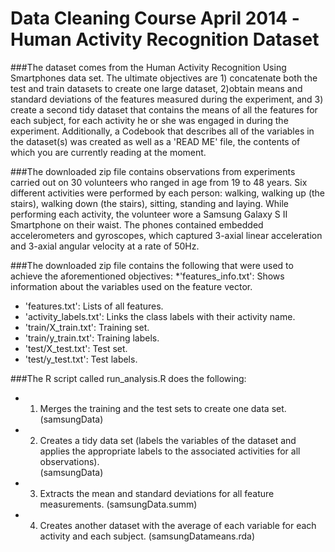 Data Cleaning Course April 2014 -Human Activity Recognition Dataset
========================
###The dataset comes from the Human Activity Recognition Using Smartphones data set. The ultimate objectives are 1) concatenate both the test and train datasets to create one large dataset, 2)obtain means and standard deviations of the features measured during the experiment, and 3) create a second tidy dataset that contains the means of all the features for each subject, for each activity he or she was engaged in during the experiment.  Additionally, a Codebook that describes all of the variables in the dataset(s) was created as well as a 'READ ME' file, the contents of which you are currently reading at the moment.

###The downloaded zip file contains observations from experiments carried out on 30 volunteers who ranged in age from 19 to 48 years. Six different activities were performed by each person: walking, walking up (the stairs), walking down (the stairs), sitting, standing and laying.  While performing each activity, the volunteer wore a Samsung Galaxy S II Smartphone on their waist. The phones contained embedded accelerometers and gyroscopes, which captured 3-axial linear acceleration and 3-axial angular velocity at a rate of 50Hz.  

###The downloaded zip file contains the following that were used to achieve the aforementioned objectives:
  *'features_info.txt': Shows information about the variables used on the feature     vector.
  * 'features.txt': Lists of all features.
  * 'activity_labels.txt': Links the class labels with their activity name.
  * 'train/X_train.txt': Training set.
  * 'train/y_train.txt': Training labels.
  * 'test/X_test.txt': Test set.
  * 'test/y_test.txt': Test labels.

###The R script called run_analysis.R does the following:
  * 1. Merges the training and the test sets to create one data set. 
  (samsungData)
  * 2. Creates a tidy data set (labels the variables of the dataset and applies the appropriate labels to the associated activities for all observations). 	
  (samsungData)
  * 3. Extracts the mean and standard deviations for all feature measurements. (samsungData.summ)
  * 4. Creates another dataset with the average of each variable for each activity and each subject. (samsungDatameans.rda)



